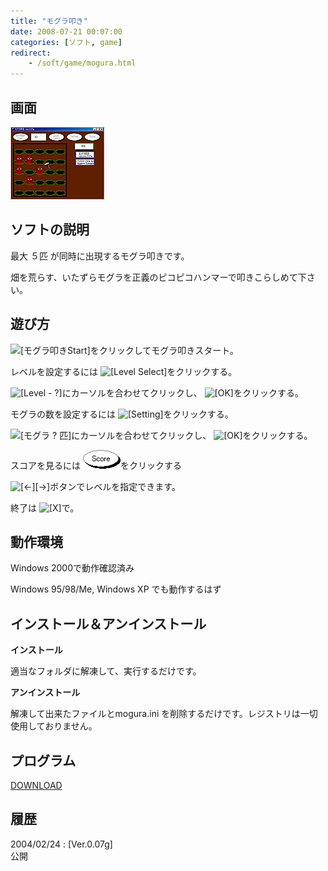 ```yaml
---
title: "モグラ叩き"
date: 2008-07-21 00:07:00
categories: [ソフト, game]
redirect:
    - /soft/game/mogura.html
---
```


## 画面


![画面][1] 

 [1]: /images/2008_0721_mogura.jpg

## ソフトの説明

最大 ５匹 が同時に出現するモグラ叩きです。
	  
畑を荒らす、いたずらモグラを正義のピコピコハンマーで叩きこらしめて下さい。 

## 遊び方

 ![[モグラ叩きStart]][2]をクリックしてモグラ叩きスタート。
	  
レベルを設定するには  ![[Level Select]][3]をクリックする。
	  
 ![[Level - ?]][4]にカーソルを合わせてクリックし、 ![[OK]][5]をクリックする。 

 [2]: /images/2008_0721_mog_st.gif
 [3]: /images/2008_0721_mog_lvs.gif
 [4]: /images/2008_0721_mog_lv.gif
 [5]: /images/2008_0721_mog_ok.gif

モグラの数を設定するには  ![[Setting]][6]をクリックする。
	  
 ![[モグラ ? 匹]][7]にカーソルを合わせてクリックし、 ![[OK]][5]をクリックする。 

 [6]: /images/2008_0721_mog_set.gif
 [7]: /images/2008_0721_mog_mog.gif

スコアを見るには  ![Score][8]をクリックする
	  
 ![[←][→]][9]ボタンでレベルを指定できます。 

 [8]: /images/2008_0721_mog_sc.gif
 [9]: /images/2008_0721_mog_lr.gif

終了は ![[X]][10]で。 

 [10]: /images/2008_0721_x.gif

## 動作環境

Windows 2000で動作確認済み
	  
Windows 95/98/Me, Windows XP でも動作するはず
  


## インストール＆アンインストール

**インストール**
	  
適当なフォルダに解凍して、実行するだけです。
  


**アンインストール**
	  
解凍して出来たファイルとmogura.ini を削除するだけです。レジストリは一切使用しておりません。 

## プログラム

[DOWNLOAD][11]
  


 [11]: /files/mogu107g.lzh "mogu107g.lzh"

## 履歴

2004/02/24
: [Ver.0.07g]<br />公開
